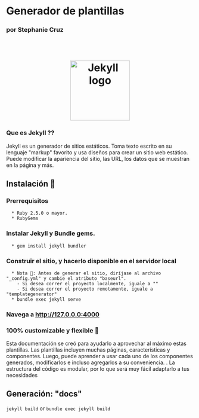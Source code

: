 # Generador de plantillas
### por Stephanie Cruz
<h1 align="center">
  <br>
  <img src="https://jekyllrb.com/img/logo-2x.png" alt="Jekyll logo" width="160">
</h1>

### Que es Jekyll ⁇

Jekyll es un generador de sitios estáticos. Toma texto escrito en su lenguaje "markup" favorito y usa diseños para crear un sitio web estático. Puede modificar la apariencia del sitio, las URL, los datos que se muestran en la página y más.


## Instalación 🚧

  ### Prerrequisitos
      * Ruby 2.5.0 o mayor.
      * RubyGems
  ### Instalar Jekyll y Bundle gems.
      * gem install jekyll bundler
  ### Construir el sitio, y hacerlo disponible en el servidor local
      * Nota 🚧: Antes de generar el sitio, diríjase al archivo "_config.yml" y cambie el atributo "baseurl". 
        - Si desea correr el proyecto localmente, iguale a ""
        - Si desea correr el proyecto remotamente, iguale a "templategenerator"
      * bundle exec jekyll serve
  ### Navega a http://127.0.0.0:4000

### 100% customizable y flexible 💄

Esta documentación se creó para ayudarlo a aprovechar al máximo estas plantillas. Las plantillas incluyen muchas páginas, características y componentes. Luego, puede aprender a usar cada uno de los componentes generados, modificarlos e incluso agregarlos a su conveniencia. . La estructura del código es modular, por lo que será muy fácil adaptarlo a tus necesidades

        
## Generación: "docs"

`jekyll build` or `bundle exec jekyll build`

